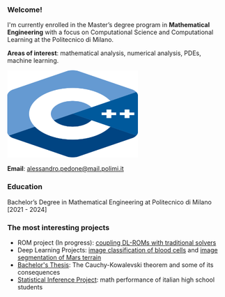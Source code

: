 ### Welcome! 
I'm currently enrolled in the Master’s degree program in __Mathematical Engineering__ with a focus on Computational Science and Computational Learning at the Politecnico di Milano.

__Areas of interest__: mathematical analysis, numerical analysis, PDEs, machine learning.

<img src="./img/c++.svg" alt="Alt text" width="300" height="200"/>

__Email__: alessandro.pedone@mail.polimi.it

### Education
Bachelor’s Degree in Mathematical Engineering at Politecnico di Milano [2021 - 2024]

### The most interesting projects
- ROM project (In progress): [coupling DL-ROMs with traditional solvers](https://github.com/alessandropedone/coupling-DL-ROM)
- Deep Learning Projects: [image classification of blood cells](https://github.com/alessandropedone/anndl-hw1) and [image segmentation of Mars terrain](https://github.com/alessandropedone/anndl-hw2)
- [Bachelor's Thesis](https://github.com/alessandropedone/cauchy-kowalevski-theorem): The Cauchy-Kowalevski theorem and some of its consequences
- [Statistical Inference Project](https://github.com/alessandropedone/statistical-inference-project): math performance of italian high school students

